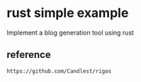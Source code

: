 # rust simple example

Implement a blog generation tool using rust

## reference

`https://github.com/Candlest/rigos`
